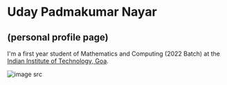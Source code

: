 # Uday Padmakumar Nayar

## (personal profile page)

I'm a first year student of Mathematics and Computing (2022 Batch) at the [Indian Institute of Technology, Goa](https://iitgoa.ac.in/).

![image src](https://i.ytimg.com/an_webp/SbgJDL4DJ7M/mqdefault_6s.webp?du=3000&sqp=CN-um6IG&rs=AOn4CLDqHts5vVqOco5GSBJn_guTEIdLRQ)


